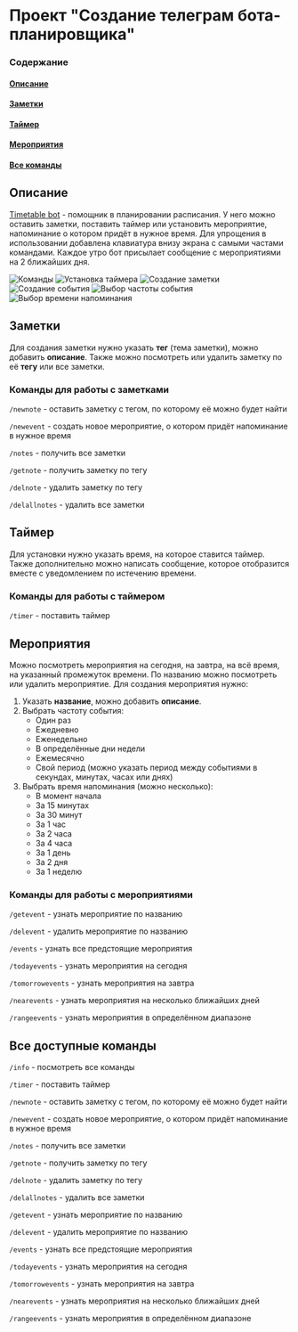 # Проект "Создание телеграм бота-планировщика"

### Содержание

#### [Описание](#описание)

#### [Заметки](#заметки)

#### [Таймер](#таймер)

#### [Мероприятия](#мероприятия)

#### [Все команды](#все-доступные-команды)

## Описание

[Timetable bot](https://t.me/your_timetable_bot "Telegram bot") - помощник в планировании расписания. 
У него можно оставить заметки, поставить таймер или установить мероприятие, напоминание о котором придёт в нужное время.
Для упрощения в использовании добавлена клавиатура внизу экрана с самыми частами командами.
Каждое утро бот присылает сообщение с мероприятиями на 2 ближайших дня.

![Команды](screenshots\1.jpg?raw=true)
![Установка таймера](screenshots\2.jpg?raw=true)
![Создание заметки](screenshots\3.jpg?raw=true)
![Создание события](screenshots\6.jpg?raw=true)
![Выбор частоты события](screenshots\4.jpg?raw=true)
![Выбор времени напоминания](screenshots\5.jpg?raw=true)

## Заметки

Для создания заметки нужно указать **тег** (тема заметки), можно добавить **описание**. 
Также можно посмотреть или удалить заметку по её **тегу** или все заметки.

### Команды для работы с заметками

`/newnote` - оставить заметку с тегом, по которому её можно будет найти

`/newevent` - создать новое мероприятие, о котором придёт напоминание в нужное время

`/notes` - получить все заметки

`/getnote` - получить заметку по тегу

`/delnote` - удалить заметку по тегу

`/delallnotes` - удалить все заметки

## Таймер

Для установки нужно указать время, на которое ставится таймер. 
Также дополнительно можно написать сообщение, которое отобразится вместе с уведомлением по истечению времени.

### Команды для работы с таймером

`/timer` - поставить таймер

## Мероприятия

Можно посмотреть мероприятия на сегодня, на завтра, на всё время, на указанный промежуток времени. По названию можно посмотреть или удалить мероприятие.
Для создания мероприятия нужно:

1.  Указать **название**, можно добавить **описание**.
2.  Выбрать частоту события:
	*   Один раз
	*   Ежедневно
	*   Еженедельно
	*   В определённые дни недели
	*   Ежемесячно
	*   Свой период (можно указать период между событиями в секундах, минутах, часах или днях)
3.  Выбрать время напоминания (можно несколько):
	*   В момент начала
	*   За 15 минутах
	*   За 30 минут
	*   За 1 час
	*   За 2 часа
	*   За 4 часа
	*   За 1 день
	*   За 2 дня
	*   За 1 неделю

### Команды для работы с мероприятиями

`/getevent` - узнать мероприятие по названию

`/delevent` - удалить мероприятие по названию

`/events` - узнать все предстоящие мероприятия

`/todayevents` - узнать мероприятия на сегодня

`/tomorrowevents` - узнать мероприятия на завтра

`/nearevents` - узнать мероприятия на несколько ближайших дней

`/rangeevents` - узнать мероприятия в определённом диапазоне

## Все доступные команды

`/info` - посмотреть все команды

`/timer` - поставить таймер

`/newnote` - оставить заметку с тегом, по которому её можно будет найти

`/newevent` - создать новое мероприятие, о котором придёт напоминание в нужное время

`/notes` - получить все заметки

`/getnote` - получить заметку по тегу

`/delnote` - удалить заметку по тегу

`/delallnotes` - удалить все заметки

`/getevent` - узнать мероприятие по названию

`/delevent` - удалить мероприятие по названию

`/events` - узнать все предстоящие мероприятия

`/todayevents` - узнать мероприятия на сегодня

`/tomorrowevents` - узнать мероприятия на завтра

`/nearevents` - узнать мероприятия на несколько ближайших дней

`/rangeevents` - узнать мероприятия в определённом диапазоне
